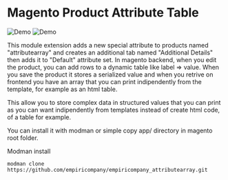# Magento Product Attribute Table

![Demo](https://user-images.githubusercontent.com/5071467/32837692-c0a960be-ca0e-11e7-8103-95e6c7ad75c0.gif)
![Demo](https://user-images.githubusercontent.com/5071467/32777303-efcf3e88-c935-11e7-91e4-46793c130458.png)

This module extension adds a new special attribute to products named "attributearray" and creates an additional tab named "Additional Details" then adds it to "Default" attribute set.
In magento backend, when you edit the product, you can add rows to a dynamic table like label => value.
When you save the product it stores a serialized value and when you retrive on frontend you have an array that you can print indipendently from the template, for example as an html table.

This allow you to store complex data in structured values that you can print as you can want indipendently from templates instead of create html code, of a table for example.

You can install it with modman or simple copy app/ directory in magento root folder.

Modman install
```
modman clone https://github.com/empiricompany/empiricompany_attributearray.git
```

